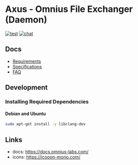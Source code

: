 # Axus - Omnius File Exchanger (Daemon)

[![test](https://github.com/omnius-labs/axus-rs/actions/workflows/test.yml/badge.svg?branch=main)](https://github.com/omnius-labs/axus-rs/actions/workflows/test.yml)
[![chat](https://badges.gitter.im/omnius-labs.svg)](https://app.gitter.im/#/room/#omnius-labs:gitter.im)

## Docs

- [Requirements](./docs/requirements/index.adoc)
- [Specifications](./docs/specifications/index.adoc)
- [FAQ](./docs/faq.md)

## Development

### Installing Required Dependencies

#### Debian and Ubuntu

```sh
sudo apt-get install -y libclang-dev
```

## Links

- docs: https://docs.omnius-labs.com/
- icons: https://icooon-mono.com/
